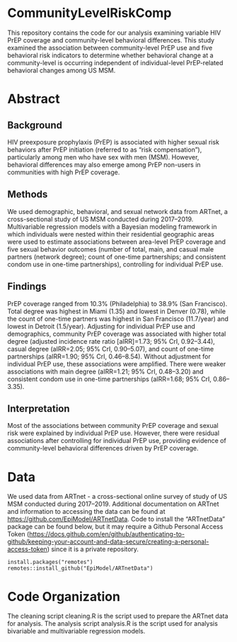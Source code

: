 # CommunityLevelRiskComp

This repository contains the code for our analysis examining variable HIV PrEP coverage and community-level behavioral differences. This study examined the association between community-level PrEP use and five behavioral risk indicators to determine whether behavioral change at a community-level is occurring independent of individual-level PrEP-related behavioral changes among US MSM.


# Abstract

## Background
HIV preexposure prophylaxis (PrEP) is associated with higher sexual risk behaviors after PrEP initiation (referred to as “risk compensation”), particularly among men who have sex with men (MSM). However, behavioral differences may also emerge among PrEP non-users in communities with high PrEP coverage.

## Methods
We used demographic, behavioral, and sexual network data from ARTnet, a cross-sectional study of US MSM conducted during 2017–2019. Multivariable regression models with a Bayesian modeling framework in which individuals were nested within their residential geographic areas were used to estimate associations between area-level PrEP coverage and five sexual behavior outcomes (number of total, main, and casual male partners (network degree); count of one-time partnerships; and consistent condom use in one-time partnerships), controlling for individual PrEP use.

## Findings
PrEP coverage ranged from 10.3% (Philadelphia) to 38.9% (San Francisco). Total degree was highest in Miami (1.35) and lowest in Denver (0.78), while the count of one-time partners was highest in San Francisco (11.7/year) and lowest in Detroit (1.5/year). 
Adjusting for individual PrEP use and demographics, community PrEP coverage was associated with higher total degree (adjusted incidence rate ratio [aIRR]=1.73; 95% CrI, 0.92–3.44), casual degree (aIRR=2.05; 95% CrI, 0.90–5.07), and count of one-time partnerships (aIRR=1.90; 95% CrI, 0.46–8.54). Without adjustment for individual PrEP use, these associations were amplified. There were weaker associations with main degree (aIRR=1.21; 95% CrI, 0.48–3.20) and consistent condom use in one-time partnerships (aIRR=1.68; 95% CrI, 0.86–3.35).

## Interpretation
Most of the associations between community PrEP coverage and sexual risk were explained by individual PrEP use. However, there were residual associations after controlling for individual PrEP use, providing evidence of community-level behavioral differences driven by PrEP coverage.


# Data
We used data from ARTnet - a cross-sectional online survey of study of US MSM conducted during 2017–2019. Additional documentation on ARTnet and information to accessing the data can be found at https://github.com/EpiModel/ARTnetData. Code to install the “ARTnetData” package can be found below, but it may require a Github Personal Access Token (https://docs.github.com/en/github/authenticating-to-github/keeping-your-account-and-data-secure/creating-a-personal-access-token) since it is a private repository.

```
install.packages("remotes")
remotes::install_github("EpiModel/ARTnetData")
```

# Code Organization
The cleaning script cleaning.R is the script used to prepare the ARTnet data for analysis. The analysis script analysis.R is the script used for analysis bivariable and multivariable regression models.
